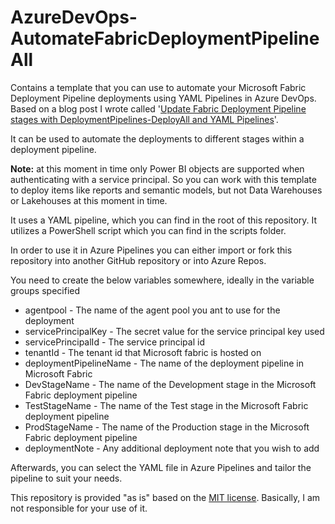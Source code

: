 # AzureDevOps-AutomateFabricDeploymentPipelineAll

Contains a template that you can use to automate your Microsoft Fabric Deployment Pipeline deployments using YAML Pipelines in Azure DevOps. Based on a blog post I wrote called '[Update Fabric Deployment Pipeline stages with DeploymentPipelines-DeployAll and YAML Pipelines](https://www.kevinrchant.com/2024/06/11/update-fabric-deployment-pipeline-stages-with-deploymentpipelines-deployall-and-yaml-pipelines/)'.

It can be used to automate the deployments to different stages within a deployment pipeline. 

**Note:** at this moment in time only Power BI objects are supported when authenticating with a service principal. So you can work with this template to deploy items like reports and semantic models, but not Data Warehouses or Lakehouses at this moment in time.

It uses a YAML pipeline, which you can find in the root of this repository. It utilizes a PowerShell script which you can find in the scripts folder.

In order to use it in Azure Pipelines you can either import or fork this repository into another GitHub repository or into Azure Repos.

You need to create the below variables somewhere, ideally in the variable groups specified

- agentpool - The name of the agent pool you ant to use for the deployment
- servicePrincipalKey - The secret value for the service principal key used
- servicePrincipalId - The service principal id
- tenantId - The tenant id that Microsoft fabric is hosted on
- deploymentPipelineName - The name of the deployment pipeline in Microsoft Fabric
- DevStageName - The name of the Development stage in the Microsoft Fabric deployment pipeline
- TestStageName - The name of the Test stage in the Microsoft Fabric deployment pipeline
- ProdStageName - The name of the Production stage in the Microsoft Fabric deployment pipeline
- deploymentNote - Any additional deployment note that you wish to add

 
Afterwards, you can select the YAML file in Azure Pipelines and tailor the pipeline to suit your needs.

This repository is provided "as is" based on the [MIT license](https://opensource.org/licenses/MIT). Basically, I am not responsible for your use of it.
